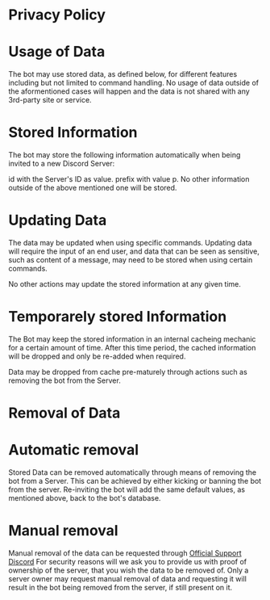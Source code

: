 # Privacy Policy

# Usage of Data
The bot may use stored data, as defined below, for different features including but not limited to command handling.
No usage of data outside of the aformentioned cases will happen and the data is not shared with any 3rd-party site or service.

# Stored Information
The bot may store the following information automatically when being invited to a new Discord Server:

id with the Server's ID as value.
prefix with value p.
No other information outside of the above mentioned one will be stored.

# Updating Data
The data may be updated when using specific commands.
Updating data will require the input of an end user, and data that can be seen as sensitive, such as content of a message, may need to be stored when using certain commands.

No other actions may update the stored information at any given time.

# Temporarely stored Information
The Bot may keep the stored information in an internal cacheing mechanic for a certain amount of time.
After this time period, the cached information will be dropped and only be re-added when required.

Data may be dropped from cache pre-maturely through actions such as removing the bot from the Server.

# Removal of Data
# Automatic removal
Stored Data can be removed automatically through means of removing the bot from a Server. This can be achieved by either kicking or banning the bot from the server. Re-inviting the bot will add the same default values, as mentioned above, back to the bot's database.

# Manual removal
Manual removal of the data can be requested through [Official Support Discord](https://discord.gg/Gs4b5c8Wd4)
For security reasons will we ask you to provide us with proof of ownership of the server, that you wish the data to be removed of. Only a server owner may request manual removal of data and requesting it will result in the bot being removed from the server, if still present on it.
